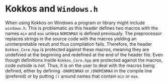 # Kokkos and `Windows.h`

When using Kokkos on Windows a program or library might include `windows.h`. This is problematic as this header defines two macros with the names `min` and `max` unless `NOMINMAX` is defined previously.
The preprocessor replaces strings in the source code with the macros yielding an uninterpretable result and thus compilation fails.
Therefore, the header `Kokkos_Core.hpp` is protected against these macros, meaning they are undefined at the beginning and redefined at the end of the header file.
Even though definitions inside `Kokkos_Core.hpp` are protected against the macros, code outside is not.
Thus, it is on the user to deal with the macros being defined, either by defining `-DNOMINMAX` or `/DNOMINMAX` in the compile line (prefered) or by putting `()` around names that contain `min` or `max`.
